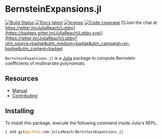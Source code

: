 # BernsteinExpansions.jl

[![Build Status](https://github.com/JuliaReach/BernsteinExpansions.jl/actions/workflows/ci.yml/badge.svg?branch=master)](https://github.com/JuliaReach/BernsteinExpansions.jl/actions/workflows/ci.yml?query=branch%3Amaster)
[![Docs latest](https://img.shields.io/badge/docs-latest-blue.svg)](http://juliareach.github.io/BernsteinExpansions.jl/latest/)
[![license](https://img.shields.io/github/license/mashape/apistatus.svg?maxAge=2592000)](https://github.com/JuliaReach/BernsteinExpansions.jl/blob/master/LICENSE.md)
[![Code coverage](http://codecov.io/github/JuliaReach/BernsteinExpansions.jl/coverage.svg?branch=master)](https://codecov.io/github/JuliaReach/BernsteinExpansions.jl?branch=master)
[![Join the chat at https://gitter.im/JuliaReach/Lobby](https://badges.gitter.im/JuliaReach/Lobby.svg)](https://gitter.im/JuliaReach/Lobby?utm_source=badge&utm_medium=badge&utm_campaign=pr-badge&utm_content=badge)

`BernsteinExpansions.jl` is a [Julia](http://julialang.org) package to compute
Bernstein coefficients of multivariate polynomials.

## Resources

- [Manual](http://juliareach.github.io/BernsteinExpansions.jl/latest/)
- [Contributing](https://juliareach.github.io/BernsteinExpansions.jl/latest/about.html#Contributing-1)

## Installing

To install this package, execute the following command inside Julia's REPL:

```julia
] add git@github.com:JuliaReach/BernsteinExpansions.jl
```

